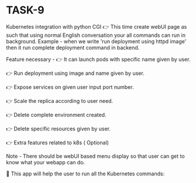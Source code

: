 # TASK-9
Kubernetes integration with python CGI
👉 This time create webUI page as such that using normal English conversation your all commands can run in background. 
Example - when we write 'run deployment using httpd image' then it run complete deployment command in backend. 

Feature necessary -
👉 It can launch pods with specific name given by user. 

👉 Run deployment using image and name given by user. 

👉 Expose services on given user input port number. 

👉 Scale the replica according to user need. 

👉 Delete complete environment created. 

👉 Delete specific resources given by user. 

👉 Extra features related to k8s ( Optional) 

Note - There should be webUI based menu display so that user can get to know what your webapp can do. 

📌 This app will help the user to run all the Kubernetes commands:

